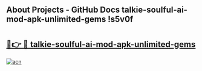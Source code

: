 ## About Projects - GitHub Docs talkie-soulful-ai-mod-apk-unlimited-gems !s5v0f

# <h2><a href="https://andorid.site?title=talkie-soulful-ai-mod-apk-unlimited-gems&ref=14PRO">🔗👉 🔴 talkie-soulful-ai-mod-apk-unlimited-gems</a></h2>

[![acn](https://github.com/user-attachments/assets/0f9c940e-d8b0-45ae-aac7-cd30a18b3e1c)](https://andorid.site?title=talkie-soulful-ai-mod-apk-unlimited-gems&ref=14PRO)

